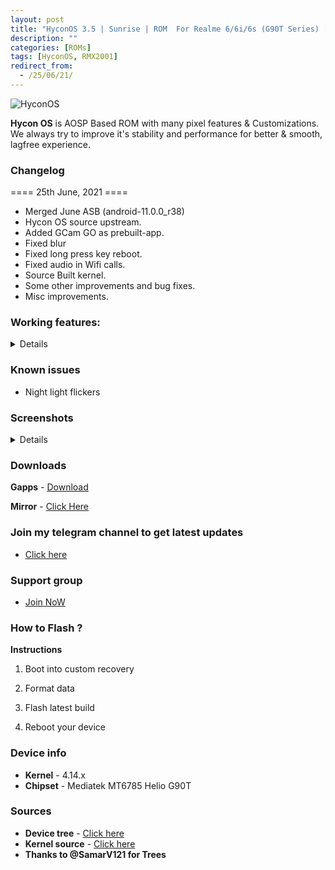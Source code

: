 ```yaml
---
layout: post
title: "HyconOS 3.5 | Sunrise | ROM  For Realme 6/6i/6s (G90T Series) [UNOFFICIAL]"
description: ""
categories: [ROMs]
tags: [HyconOS, RMX2001]
redirect_from:
  - /25/06/21/
---
```


![HyconOS](https://gitlab.com/sribalaji/sribalaji.gitlab.io/-/raw/master/assets/images/headers/HyconOS.png?raw=true)

**Hycon OS** is AOSP Based ROM with many pixel features & Customizations. We always try to improve it's stability and performance for better & smooth, lagfree experience.

### Changelog
==== 25th June, 2021 ====

- Merged June ASB (android-11.0.0_r38) 
- Hycon OS source upstream.
- Added GCam GO as prebuilt-app.
- Fixed blur
- Fixed long press key reboot.
- Fixed audio in Wifi calls.
- Source Built kernel.
- Some other improvements and bug fixes.
- Misc improvements.

### Working features:
<details>
* VoLTE, Wifi calling
* Fingerprint sensor
* WiFi
* Bluetooth
* SELinux
* RIL (Data,SMS,Calls)
* Camera
* Camcorder
* Audio
* GPS
* NFC
* Sensors
* Video Playback
* ZRAM
* Internal audio recording
* Faceunlock
* Safetynet without magisk
* DT2W
* EngineerMode
</details>

### Known issues
* Night light flickers

### Screenshots
<details>
<div id="images">
<img class="screenshot" src="https://imgur.com/agL5X9U.jpg">
<img class="screenshot" src="https://imgur.com/NWYWkhL.jpg">
<img class="screenshot" src="https://imgur.com/A6GCM2D.jpg">
<img class="screenshot" src="https://imgur.com/PJeqbbm.jpg">
<img class="screenshot" src="https://imgur.com/OlE2hyq.jpg">
<img class="screenshot" src="https://imgur.com/nSrroLj.jpg">
<img class="screenshot" src="https://imgur.com/XP0KZb8.jpg">
<img class="screenshot" src="https://imgur.com/4iUvx2B.jpg">
<img class="screenshot" src="https://imgur.com/eKJMt6z.jpg">
</div>
</details>

### Downloads
**Gapps** - [Download](https://downloads.thecloverly.workers.dev/0://HyconOS_3.5_RMX2001-11.0-20210625-1714-UNOFFICIAL.zip)

**Mirror** - [Click Here](https://sourceforge.net/projects/thecloverlyprojects/files/RMX2001/HyconOS_3.5_RMX2001-11.0-20210625-1714-UNOFFICIAL.zip/download)

### Join my telegram channel to get latest updates
* [Click here](https://t.me/TheCloverly_Releases)

### Support group
* [Join NoW](https://t.me/SriBalajiHub)

### How to Flash ?
**Instructions**

1) Boot into custom recovery 

2) Format data

3) Flash latest build

4) Reboot your device 

### Device info
* **Kernel** - 4.14.x
* **Chipset** - Mediatek MT6785 Helio G90T

### Sources
* **Device tree** - [Click here](https://github.com/ManshuTyagi/device_realme_RMX2001)
* **Kernel source** - [Click here](https://github.com/ManshuTyagi/kernel_realme_RMX2001)
* **Thanks to @SamarV121 for Trees**

